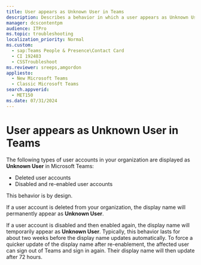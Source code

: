 ```yaml
---
title: User appears as Unknown User in Teams
description: Describes a behavior in which a user appears as Unknown User in Teams if their account is deleted or disabled and re-enabled.
manager: dcscontentpm
audience: ITPro
ms.topic: troubleshooting
localization_priority: Normal
ms.custom: 
  - sap:Teams People & Presence\Contact Card
  - CI 192483
  - CSSTroubleshoot
ms.reviewer: sreeps,amgordon
appliesto: 
  - New Microsoft Teams
  - Classic Microsoft Teams
search.appverid: 
  - MET150
ms.date: 07/31/2024
---
```

# User appears as Unknown User in Teams

The following types of user accounts in your organization are displayed as **Unknown User** in Microsoft Teams:

- Deleted user accounts
- Disabled and re-enabled user accounts

This behavior is by design.  

If a user account is deleted from your organization, the display name will permanently appear as **Unknown User**.

If a user account is disabled and then enabled again, the display name will temporarily appear as **Unknown User**. Typically, this behavior lasts for about two weeks before the display name updates automatically. To force a quicker update of the display name after re-enablement, the affected user can sign out of Teams and sign in again. Their display name will then update after 72 hours.
